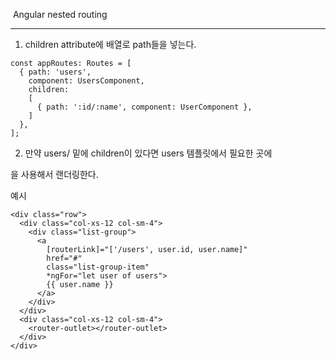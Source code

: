 ​									Angular nested routing

------

1. children attribute에 배열로 path들을 넣는다.

```
const appRoutes: Routes = [
  { path: 'users', 
  	component: UsersComponent, 
  	children: 
  	[
      { path: ':id/:name', component: UserComponent },
  	] 
  },
];
```

2. 만약 users/ 밑에 children이 있다면 users 템플릿에서 필요한 곳에 

<router-outlet>을 사용해서 랜더링한다.

예시

```
<div class="row">
  <div class="col-xs-12 col-sm-4">
    <div class="list-group">
      <a
        [routerLink]="['/users', user.id, user.name]"
        href="#"
        class="list-group-item"
        *ngFor="let user of users">
        {{ user.name }}
      </a>
    </div>
  </div>
  <div class="col-xs-12 col-sm-4">
    <router-outlet></router-outlet>
  </div>
</div>



```


